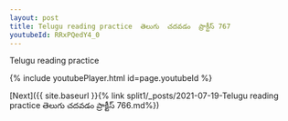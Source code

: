 ```yaml
---
layout: post
title: Telugu reading practice  తెలుగు  చదవడం  ప్రాక్టీస్ 767
youtubeId: RRxPQedY4_0
---
```

 
 
Telugu reading practice
 
 
 
 
 


{% include youtubePlayer.html id=page.youtubeId %}
 
[Next]({{ site.baseurl }}{% link  split1/_posts/2021-07-19-Telugu reading practice  తెలుగు  చదవడం  ప్రాక్టీస్ 766.md%})
 
